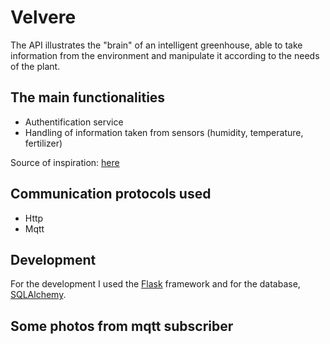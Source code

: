 # Velvere

<p>The API illustrates the "brain" of an intelligent greenhouse, able to take information from the environment and manipulate it according to the needs of the plant.</p>
<h2> The main functionalities </h2>
<ul>
	<li>Authentification service</li>
	<li>Handling of information taken from sensors (humidity, temperature, fertilizer)</li>
</ul>
<p>Source of inspiration: <a href="https://github.com/CryceTruly/bookmarker-api">here</a></p>
<h2> Communication protocols used </h2>
<ul>
	<li>Http</li>
	<li>Mqtt</li>
</ul>
<h2>Development</h2>
<p>For the development I used the <a href="https://flask.palletsprojects.com/en/2.0.x/">Flask</a> framework and for the database, <a href="https://docs.sqlalchemy.org/en/14/">SQLAlchemy</a>.</p>
<h2>Some photos from mqtt subscriber</h2>
<img = "photos/img1.png"/>